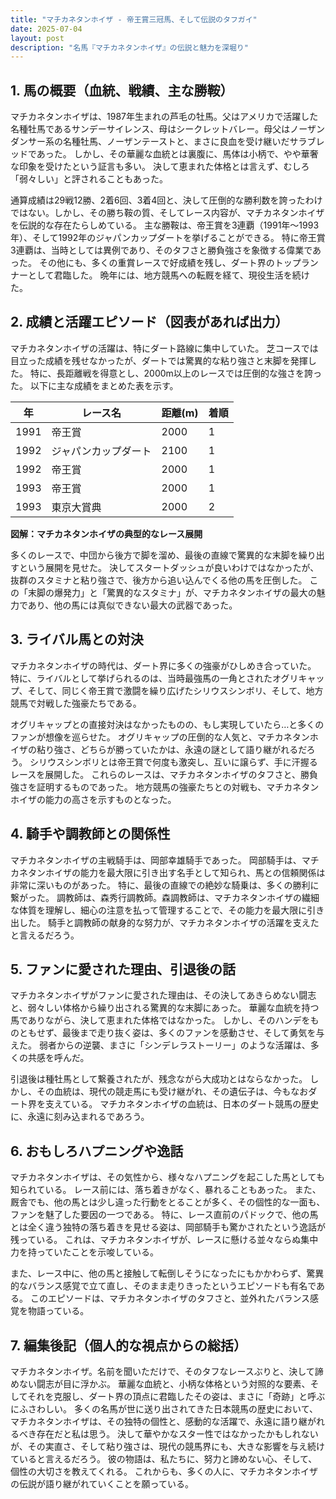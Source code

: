 ```yaml
---
title: "マチカネタンホイザ - 帝王賞三冠馬、そして伝説のタフガイ"
date: 2025-07-04
layout: post
description: "名馬『マチカネタンホイザ』の伝説と魅力を深堀り"
---
```


## 1. 馬の概要（血統、戦績、主な勝鞍）

マチカネタンホイザは、1987年生まれの芦毛の牡馬。父はアメリカで活躍した名種牡馬であるサンデーサイレンス、母はシークレットバレー。母父はノーザンダンサー系の名種牡馬、ノーザンテーストと、まさに良血を受け継いだサラブレッドであった。  しかし、その華麗な血統とは裏腹に、馬体は小柄で、やや華奢な印象を受けたという証言も多い。  決して恵まれた体格とは言えず、むしろ「弱々しい」と評されることもあった。

通算成績は29戦12勝、2着6回、3着4回と、決して圧倒的な勝利数を誇ったわけではない。しかし、その勝ち鞍の質、そしてレース内容が、マチカネタンホイザを伝説的な存在たらしめている。  主な勝鞍は、帝王賞を3連覇（1991年～1993年）、そして1992年のジャパンカップダートを挙げることができる。  特に帝王賞3連覇は、当時としては異例であり、そのタフさと勝負強さを象徴する偉業であった。  その他にも、多くの重賞レースで好成績を残し、ダート界のトップランナーとして君臨した。  晩年には、地方競馬への転厩を経て、現役生活を続けた。


## 2. 成績と活躍エピソード（図表があれば出力）

マチカネタンホイザの活躍は、特にダート路線に集中していた。  芝コースでは目立った成績を残せなかったが、ダートでは驚異的な粘り強さと末脚を発揮した。  特に、長距離戦を得意とし、2000m以上のレースでは圧倒的な強さを誇った。  以下に主な成績をまとめた表を示す。

| 年 | レース名           | 距離(m) | 着順 |
|---|--------------------|---------|-------|
| 1991 | 帝王賞             | 2000    | 1     |
| 1992 | ジャパンカップダート | 2100    | 1     |
| 1992 | 帝王賞             | 2000    | 1     |
| 1993 | 帝王賞             | 2000    | 1     |
| 1993 | 東京大賞典           | 2000    | 2     |


**図解：マチカネタンホイザの典型的なレース展開**

多くのレースで、中団から後方で脚を溜め、最後の直線で驚異的な末脚を繰り出すという展開を見せた。  決してスタートダッシュが良いわけではなかったが、抜群のスタミナと粘り強さで、後方から追い込んでくる他の馬を圧倒した。  この「末脚の爆発力」と「驚異的なスタミナ」が、マチカネタンホイザの最大の魅力であり、他の馬には真似できない最大の武器であった。


## 3. ライバル馬との対決

マチカネタンホイザの時代は、ダート界に多くの強豪がひしめき合っていた。  特に、ライバルとして挙げられるのは、当時最強馬の一角とされたオグリキャップ、そして、同じく帝王賞で激闘を繰り広げたシリウスシンボリ、そして、地方競馬で対戦した強豪たちである。

オグリキャップとの直接対決はなかったものの、もし実現していたら…と多くのファンが想像を巡らせた。  オグリキャップの圧倒的な人気と、マチカネタンホイザの粘り強さ、どちらが勝っていたかは、永遠の謎として語り継がれるだろう。  シリウスシンボリとは帝王賞で何度も激突し、互いに譲らず、手に汗握るレースを展開した。  これらのレースは、マチカネタンホイザのタフさと、勝負強さを証明するものであった。  地方競馬の強豪たちとの対戦も、マチカネタンホイザの能力の高さを示すものとなった。


## 4. 騎手や調教師との関係性

マチカネタンホイザの主戦騎手は、岡部幸雄騎手であった。  岡部騎手は、マチカネタンホイザの能力を最大限に引き出す名手として知られ、馬との信頼関係は非常に深いものがあった。  特に、最後の直線での絶妙な騎乗は、多くの勝利に繋がった。  調教師は、森秀行調教師。森調教師は、マチカネタンホイザの繊細な体質を理解し、細心の注意を払って管理することで、その能力を最大限に引き出した。  騎手と調教師の献身的な努力が、マチカネタンホイザの活躍を支えたと言えるだろう。


## 5. ファンに愛された理由、引退後の話

マチカネタンホイザがファンに愛された理由は、その決してあきらめない闘志と、弱々しい体格から繰り出される驚異的な末脚にあった。  華麗な血統を持つ馬でありながら、決して恵まれた体格ではなかった。  しかし、そのハンデをものともせず、最後まで走り抜く姿は、多くのファンを感動させ、そして勇気を与えた。  弱者からの逆襲、まさに「シンデレラストーリー」のような活躍は、多くの共感を呼んだ。

引退後は種牡馬として繋養されたが、残念ながら大成功とはならなかった。  しかし、その血統は、現代の競走馬にも受け継がれ、その遺伝子は、今もなおダート界を支えている。  マチカネタンホイザの血統は、日本のダート競馬の歴史に、永遠に刻み込まれるであろう。


## 6. おもしろハプニングや逸話

マチカネタンホイザは、その気性から、様々なハプニングを起こした馬としても知られている。  レース前には、落ち着きがなく、暴れることもあった。  また、厩舎でも、他の馬とは少し違った行動をとることが多く、その個性的な一面も、ファンを魅了した要因の一つである。  特に、レース直前のパドックで、他の馬とは全く違う独特の落ち着きを見せる姿は、岡部騎手も驚かされたという逸話が残っている。  これは、マチカネタンホイザが、レースに懸ける並々ならぬ集中力を持っていたことを示唆している。

また、レース中に、他の馬と接触して転倒しそうになったにもかかわらず、驚異的なバランス感覚で立て直し、そのまま走りきったというエピソードも有名である。  このエピソードは、マチカネタンホイザのタフさと、並外れたバランス感覚を物語っている。


## 7. 編集後記（個人的な視点からの総括）

マチカネタンホイザ。名前を聞いただけで、そのタフなレースぶりと、決して諦めない闘志が目に浮かぶ。  華麗な血統と、小柄な体格という対照的な要素、そしてそれを克服し、ダート界の頂点に君臨したその姿は、まさに「奇跡」と呼ぶにふさわしい。  多くの名馬が世に送り出されてきた日本競馬の歴史において、マチカネタンホイザは、その独特の個性と、感動的な活躍で、永遠に語り継がれるべき存在だと私は思う。  決して華やかなスター性ではなかったかもしれないが、その実直さ、そして粘り強さは、現代の競馬界にも、大きな影響を与え続けていると言えるだろう。  彼の物語は、私たちに、努力と諦めない心、そして、個性の大切さを教えてくれる。  これからも、多くの人に、マチカネタンホイザの伝説が語り継がれていくことを願っている。

